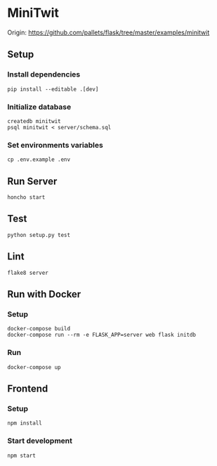 # MiniTwit
Origin: https://github.com/pallets/flask/tree/master/examples/minitwit

## Setup
### Install dependencies
```
pip install --editable .[dev]
```

### Initialize database
```
createdb minitwit
psql minitwit < server/schema.sql
```

### Set environments variables
```
cp .env.example .env
```

## Run Server
```
honcho start
```

## Test
```
python setup.py test
```

## Lint
```
flake8 server
```

## Run with Docker
### Setup
```
docker-compose build
docker-compose run --rm -e FLASK_APP=server web flask initdb
```

### Run
```
docker-compose up
```

## Frontend
### Setup
```
npm install
```

### Start development
```
npm start
```
